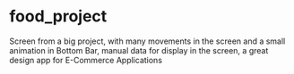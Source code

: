# food_project

Screen from a big project, with many movements in the screen and a small animation in Bottom Bar, manual data for display in the screen, a great design app for E-Commerce Applications

